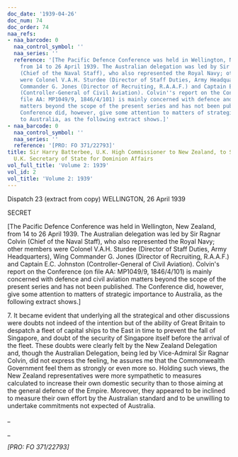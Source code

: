 ```yaml
---
doc_date: '1939-04-26'
doc_num: 74
doc_order: 74
naa_refs:
- naa_barcode: 0
  naa_control_symbol: ''
  naa_series: ''
  reference: '[The Pacific Defence Conference was held in Wellington, New Zealand,
    from 14 to 26 April 1939. The Australian delegation was led by Sir Ragnar Colvin
    (Chief of the Naval Staff), who also represented the Royal Navy; other members
    were Colonel V.A.H. Sturdee (Director of Staff Duties, Army Headquarters), Wing
    Commander G. Jones (Director of Recruiting, R.A.A.F.) and Captain E.C. Johnston
    (Controller-General of Civil Aviation). Colvin''s report on the Conference (on
    file AA: MP1049/9, 1846/4/101) is mainly concerned with defence and civil aviation
    matters beyond the scope of the present series and has not been published. The
    Conference did, however, give some attention to matters of strategic importance
    to Australia, as the following extract shows.]'
- naa_barcode: 0
  naa_control_symbol: ''
  naa_series: ''
  reference: '[PRO: FO 371/22793]'
title: Sir Harry Batterbee, U.K. High Commissioner to New Zealand, to Sir Thomas Inskip,
  U.K. Secretary of State for Dominion Affairs
vol_full_title: 'Volume 2: 1939'
vol_id: 2
vol_title: 'Volume 2: 1939'
---
```


Dispatch 23 (extract from copy) WELLINGTON, 26 April 1939

SECRET

[The Pacific Defence Conference was held in Wellington, New Zealand, from 14 to 26 April 1939. The Australian delegation was led by Sir Ragnar Colvin (Chief of the Naval Staff), who also represented the Royal Navy; other members were Colonel V.A.H. Sturdee (Director of Staff Duties, Army Headquarters), Wing Commander G. Jones (Director of Recruiting, R.A.A.F.) and Captain E.C. Johnston (Controller-General of Civil Aviation). Colvin's report on the Conference (on file AA: MP1049/9, 1846/4/101) is mainly concerned with defence and civil aviation matters beyond the scope of the present series and has not been published. The Conference did, however, give some attention to matters of strategic importance to Australia, as the following extract shows.]

7\. It became evident that underlying all the strategical and other discussions were doubts not indeed of the intention but of the ability of Great Britain to despatch a fleet of capital ships to the East in time to prevent the fall of Singapore, and doubt of the security of Singapore itself before the arrival of the fleet. These doubts were clearly felt by the New Zealand Delegation and, though the Australian Delegation, being led by Vice-Admiral Sir Ragnar Colvin, did not express the feeling, he assures me that the Commonwealth Government feel them as strongly or even more so. Holding such views, the New Zealand representatives were more sympathetic to measures calculated to increase their own domestic security than to those aiming at the general defence of the Empire. Moreover, they appeared to be inclined to measure their own effort by the Australian standard and to be unwilling to undertake commitments not expected of Australia.

 _

_

 _[PRO: FO 371/22793]_